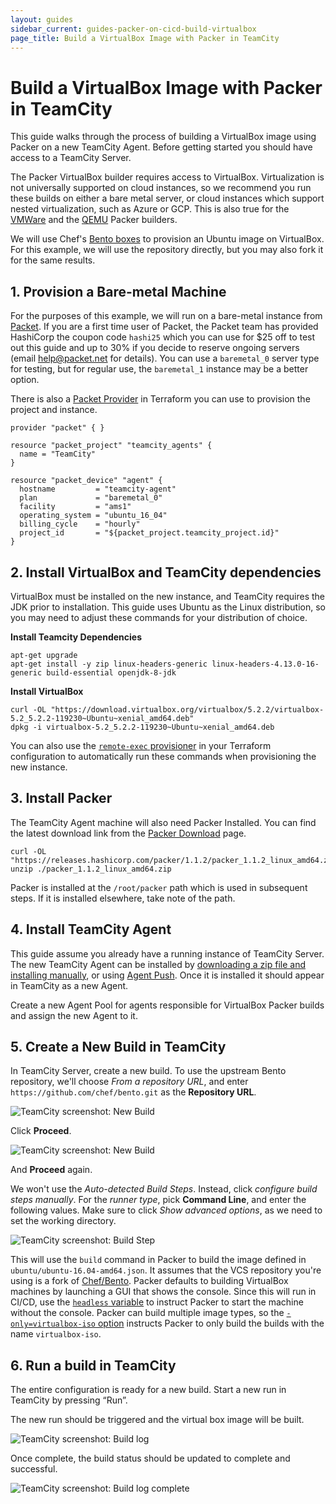 ```yaml
---
layout: guides
sidebar_current: guides-packer-on-cicd-build-virtualbox
page_title: Build a VirtualBox Image with Packer in TeamCity
---
```


# Build a VirtualBox Image with Packer in TeamCity

This guide walks through the process of building a VirtualBox image using
Packer on a new TeamCity Agent. Before getting started you should have access
to a TeamCity Server.

The Packer VirtualBox builder requires access to VirtualBox. Virtualization is
not universally supported on cloud instances, so we recommend you run these
builds on either a bare metal server, or cloud instances which support nested
virtualization, such as Azure or GCP. This is also true for the
[VMWare](/docs/builders/vmware.html) and the [QEMU](/docs/builders/qemu.html)
Packer builders.

We will use Chef's [Bento boxes](https://github.com/chef/bento) to provision an
Ubuntu image on VirtualBox. For this example, we will use the repository
directly, but you may also fork it for the same results.

## 1. Provision a Bare-metal Machine

For the purposes of this example, we will run on a bare-metal instance from
[Packet](https://www.packet.net/). If you are a first time user of Packet, the
Packet team has provided HashiCorp the coupon code `hashi25` which you can use
for &#x24;25 off to test out this guide and up to 30&#x25; if you decide to
reserve ongoing servers (email help@packet.net for details). You can use
a `baremetal_0` server type for testing, but for regular use, the `baremetal_1`
instance may be a better option.

There is also a [Packet
Provider](https://www.terraform.io/docs/providers/packet/index.html) in
Terraform you can use to provision the project and instance.

```hcl
provider "packet" { }

resource "packet_project" "teamcity_agents" {
  name = "TeamCity"
}

resource "packet_device" "agent" {
  hostname         = "teamcity-agent"
  plan             = "baremetal_0"
  facility         = "ams1"
  operating_system = "ubuntu_16_04"
  billing_cycle    = "hourly"
  project_id       = "${packet_project.teamcity_project.id}"
}
```

## 2. Install VirtualBox and TeamCity dependencies

VirtualBox must be installed on the new instance, and TeamCity requires the JDK
prior to installation. This guide uses Ubuntu as the Linux distribution, so you
may need to adjust these commands for your distribution of choice.

**Install Teamcity Dependencies**

```shell
apt-get upgrade
apt-get install -y zip linux-headers-generic linux-headers-4.13.0-16-generic build-essential openjdk-8-jdk
```

**Install VirtualBox**

```
curl -OL "https://download.virtualbox.org/virtualbox/5.2.2/virtualbox-5.2_5.2.2-119230~Ubuntu~xenial_amd64.deb"
dpkg -i virtualbox-5.2_5.2.2-119230~Ubuntu~xenial_amd64.deb
```

You can also use the [`remote-exec`
provisioner](https://www.terraform.io/docs/provisioners/remote-exec.html) in
your Terraform configuration to automatically run these commands when
provisioning the new instance.

## 3. Install Packer

The TeamCity Agent machine will also need Packer Installed. You can find the
latest download link from the [Packer
Download](https://www.packer.io/downloads.html) page.

```shell
curl -OL "https://releases.hashicorp.com/packer/1.1.2/packer_1.1.2_linux_amd64.zip"
unzip ./packer_1.1.2_linux_amd64.zip
```

Packer is installed at the `/root/packer` path which is used in subsequent
steps. If it is installed elsewhere, take note of the path.

## 4. Install TeamCity Agent

This guide assume you already have a running instance of TeamCity Server. The
new TeamCity Agent can be installed by [downloading a zip file and installing
manually](https://confluence.jetbrains.com/display/TCD10//Setting+up+and+Running+Additional+Build+Agents#SettingupandRunningAdditionalBuildAgents-InstallingAdditionalBuildAgents),
or using [Agent
Push](https://confluence.jetbrains.com/display/TCD10//Setting+up+and+Running+Additional+Build+Agents#SettingupandRunningAdditionalBuildAgents-InstallingviaAgentPush).
Once it is installed it should appear in TeamCity as a new Agent.

Create a new Agent Pool for agents responsible for VirtualBox Packer builds and
assign the new Agent to it.

## 5. Create a New Build in TeamCity

In TeamCity Server, create a new build. To use the upstream Bento repository,
we'll choose *From a repository URL*, and enter
`https://github.com/chef/bento.git` as the **Repository URL**.

![TeamCity screenshot: New Build](/assets/images/guides/teamcity_create_project_from_url-1.png)

Click **Proceed**.

![TeamCity screenshot: New Build](/assets/images/guides/teamcity_create_project_from_url-2.png)

And **Proceed** again.

We won't use the *Auto-detected Build Steps*. Instead, click *configure build
steps manually*. For the *runner type*, pick **Command Line**, and enter the
following values. Make sure to click *Show advanced options*, as we need to set
the working directory.

![TeamCity screenshot: Build Step](/assets/images/guides/teamcity_build_configuration.png)


This will use the `build` command in Packer to build the image defined in
`ubuntu/ubuntu-16.04-amd64.json`. It assumes that the VCS repository you're
using is a fork of [Chef/Bento](https://github.com/chef/bento). Packer defaults
to building VirtualBox machines by launching a GUI that shows the console.
Since this will run in CI/CD, use the [`headless`
variable](/docs/builders/virtualbox-iso.html#headless) to instruct Packer to
start the machine without the console. Packer can build multiple image types,
so the [`-only=virtualbox-iso`
option](/docs/commands/build.html#only-foo-bar-baz) instructs Packer to only
build the builds with the name `virtualbox-iso`.

## 6. Run a build in TeamCity

The entire configuration is ready for a new build. Start a new run in TeamCity
by pressing “Run”.

The new run should be triggered and the virtual box image will be built.

![TeamCity screenshot: Build log](/assets/images/guides/teamcity_build_log.png)

Once complete, the build status should be updated to complete and successful.

![TeamCity screenshot: Build log complete](/assets/images/guides/teamcity_build_log_complete.png)
